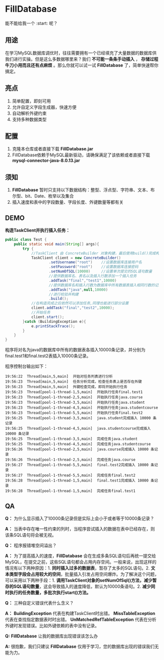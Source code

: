 # FillDatabase  

能不能给我一个 :start: 呢？

## 用途
在学习MySQL数据库调优时，往往需要拥有一个已经填充了大量数据的数据库供我们进行实操。但是这么多数据哪里来？我们 **不可能一条条手动插入** ， **存储过程牛刀小用而且还有点麻烦** 。那么你就可以试一试 **FillDatabase** 了，简单快速帮你搞定。

## 亮点
1. 简单配置，即刻可用
2. 允许自定义字段生成器，快速方便
3. 自动解析外键约束
4. 支持多种数据类型

## 配置
1. 克隆本仓库或者直接下载 **FillDatabase.jar**
2. FillDatabase依赖于MySQL最新驱动，请确保满足了该依赖或者直接下载 **mysql-connector-java-8.0.13.jar**


## 须知
1. **FillDatabase** 暂时只支持以下数据结构：整型、浮点型、字符串、文本、布尔型、bit、Date、枚举以及集合
2. 插入速度和表中的字段数量、字段长度、外键数量等都有关

## DEMO

**构造TaskClient并执行插入任务：**
```java
public class Test {
    public static void main(String[] args){
        try {
            //TaskClient 由 ConcreteBuilder 对象构建，最后使用build()完成构造
            TaskClient client = new ConcreteBuilder()
                    .setUsername("root")    //设置数据库连接用户名
                    .setPassword("root")    //设置数据库连接密码
                    .setNumOfSQL(10000)     //设置单次提交的SQL语句数量
                    //提供数据库名、表名以及插入行数添加一个插入任务
                    .addTask("final","test1",10000)
                    //提供数据库名和插入行数为数据库中所有数据表插入相同行数的记录
                    .addTask("java",null,10000)
                    //进行校验并构建
                    .build();
            //在构造完成之后依然可以添加任务,同理也能进行部分设置
            client.addTask("final","test2",10000);
            //开始任务
            client.start();
        }catch (BuildingException e){
            e.printStackTrace();
        }
    }
}
```
程序将对名为java的数据库中所有的数据表各插入10000条记录，并分别为final.test1和final.test2表插入10000条记录。

程序控制台输出如下：
```19:56:22  Thread[main,5,main]  客户端构造成功
19:56:22  Thread[main,5,main]  开始对任务列表进行分析
19:56:23  Thread[main,5,main]  任务分析完成，检查任务表上是否存在外键
19:56:23  Thread[main,5,main]  外键检查完成，即将开始执行任务
19:56:23  Thread[pool-1-thread-1,5,main]  开始执行任务final.test1
19:56:23  Thread[pool-1-thread-2,5,main]  开始执行任务java.course
19:56:23  Thread[pool-1-thread-3,5,main]  开始执行任务java.student
19:56:23  Thread[pool-1-thread-4,5,main]  开始执行任务java.studentcourse
19:56:23  Thread[pool-1-thread-5,5,main]  开始执行任务final.test2
19:56:25  Thread[pool-1-thread-3,5,main]  java.student完成插入 10000 条记录
19:56:25  Thread[pool-1-thread-4,5,main]  java.studentcourse完成插入 10000 条记录
19:56:25  Thread[pool-1-thread-3,5,main]  完成任务java.student
19:56:25  Thread[pool-1-thread-4,5,main]  完成任务java.studentcourse
19:56:26  Thread[pool-1-thread-2,5,main]  java.course完成插入 10000 条记录
19:56:26  Thread[pool-1-thread-2,5,main]  完成任务java.course
19:56:27  Thread[pool-1-thread-5,5,main]  final.test2完成插入 10000 条记录
19:56:27  Thread[pool-1-thread-5,5,main]  完成任务final.test2
19:56:28  Thread[pool-1-thread-1,5,main]  final.test1完成插入 10000 条记录
19:56:28  Thread[pool-1-thread-1,5,main]  完成任务final.test1
```
## QA
**Q：** 为什么显示插入了10000条记录但是实际上会小于或者等于10000条记录？

**A：** 当表中存在唯一性约束的列时，当程序尝试插入的数据在表中已经存在，则该条SQL语句将会被无视。


**Q：** 程序报错堆空间溢出？

**A：** 为了提高插入的速度，**FillDatabase** 会在生成多条SQL语句后再统一提交给MySQL，在提交之前，这些SQL语句都会占用内存空间。一般来说，出现这样的情况有以下两种原因：1. **同时插入过多的数据表**，暂存了太多的SQL语句。2. **文本类型字段会占用较大的空间**，批量插入引发占用空间爆炸。为了解决这个问题，可以采用以下两种手段：1. **调用TaskClient对象的setNumOfSql()方法，减少暂存的SQL语句数量**，这会导致插入的速度降低，默认为10000条语句。2. **减少同时执行的任务数量，多批次执行start()方法。**

**Q：** 三种自定义错误代表什么含义？

**A：** **BuildingException** 代表在构建TaskClient时出错。  **MissTableException** 代表在查找指定数据表时时出错。  **UnMatchedRefTableException** 代表在分析外键时发现错误。比如外键依赖的表中没有记录。 

**Q:** **FillDatabase** 让我的数据库出现错误该怎么办

**A:** 很抱歉，我们只建议 **FillDatabase** 仅用于学习，您的数据库出现的错误我们无能为力。
